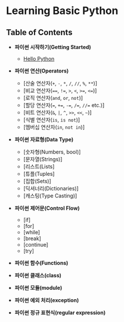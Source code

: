 # Learning Basic Python

## Table of Contents
- **파이썬 시작하기(Getting Started)**
    - [Hello Python](helloworld/helloworld.py)

- **파이썬 연산(Operators)**
    - [산술 연산자(`+`, `-`, `*`, `/`, `//`, `%`, `**`)]
    - [비교 연산자(`==`, `!=`, `>`, `<`, `>=`, `<=`)]
    - [로직 연산자(`and`, `or`, `not`)]
    - [할당 연산자(`=`, `+=`, `-=`, `/=`, `//=` etc.)]
    - [비트 연산자(`&`, `|`, `^`, `>>`, `<<`, `~`)]
    - [식별 연산자(`is`, `is not`)]
    - [멤버십 연산자(`in`, `not in`)]

- **파이썬 자료형(Data Type)**
    - [숫자형(Numbers, bool)]
    - [문자열(Strings)]
    - [리스트(Lists]
    - [튜플(Tuples]
    - [집합(Sets)]
    - [딕셔너리(Dictionaries)]
    - [캐스팅(Type Casting)]

- **파이썬 제어문(Control Flow)**
    - [if]
    - [for]
    - [while]
    - [break]
    - [continue]
    - [try]

- **파이썬 함수(Functions)**
- **파이썬 클래스(class)**
- **파이썬 모듈(module)**
- **파이썬 예외 처리(exception)**
- **파이썬 정규 표현식(regular expression)**

